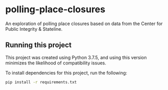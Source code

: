 # polling-place-closures
An exploration of polling place closures based on data from the Center for Public Integrity &amp; Stateline.

## Running this project

This project was created using Python 3.7.5, and using this version minimizes the likelihood of compatibility issues.

To install dependencies  for this project, run the following:

```bash
pip install -r requirements.txt
```
